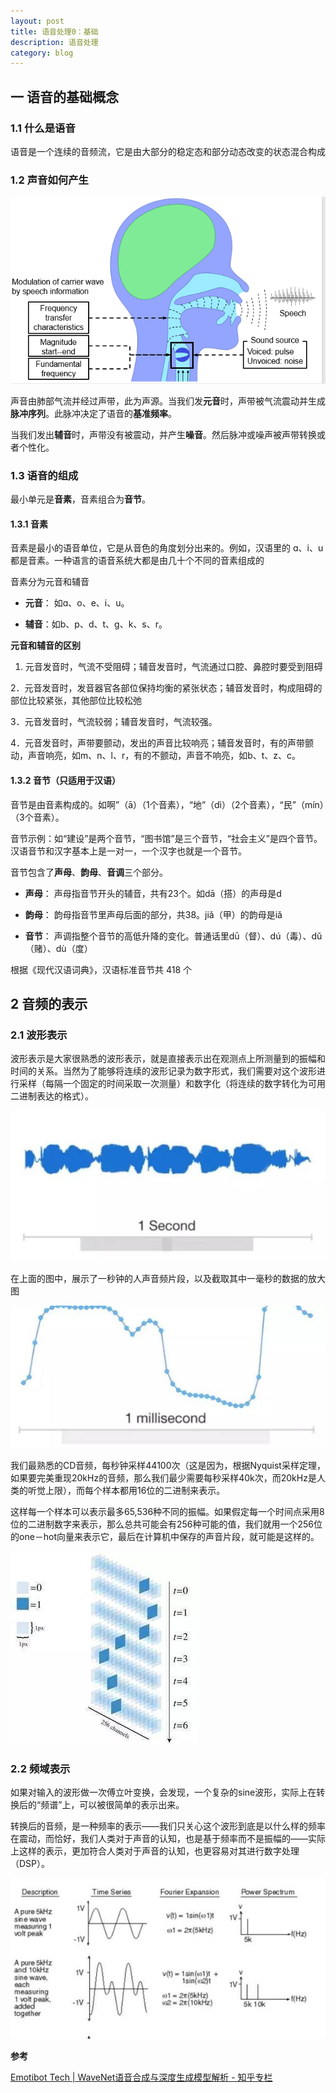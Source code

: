 ```yaml
---
layout: post
title: 语音处理0：基础
description: 语音处理
category: blog
---
```


## 一 语音的基础概念

### 1.1 什么是语音

语音是一个连续的音频流，它是由大部分的稳定态和部分动态改变的状态混合构成

### 1.2 声音如何产生

![声音产生](/images/blog/voice_produce.png)

声音由肺部气流并经过声带，此为声源。当我们发**元音**时，声带被气流震动并生成**脉冲序列**。此脉冲决定了语音的**基准频率**。

当我们发出**辅音**时，声带没有被震动，并产生**噪音**。然后脉冲或噪声被声带转换或者个性化。

### 1.3 语音的组成

最小单元是**音素**，音素组合为**音节**。

#### 1.3.1 音素

音素是最小的语音单位，它是从音色的角度划分出来的。例如，汉语里的 ɑ、i、u都是音素。一种语言的语音系统大都是由几十个不同的音素组成的

音素分为元音和辅音

+ **元音**： 如ɑ、o、e、i、u。

+ **辅音**：如b、p、d、t、ɡ、k、s、r。

**元音和辅音的区别**

1.  元音发音时，气流不受阻碍；辅音发音时，气流通过口腔、鼻腔时要受到阻碍

2．元音发音时，发音器官各部位保持均衡的紧张状态；辅音发音时，构成阻碍的部位比较紧张，其他部位比较松弛

3．元音发音时，气流较弱；辅音发音时，气流较强。

4．元音发音时，声带要颤动，发出的声音比较响亮；辅音发音时，有的声带颤动，声音响亮，如m、n、l、r，有的不颤动，声音不响亮，如b、t、z、c。


#### 1.3.2 音节（只适用于汉语）

音节是由音素构成的。如啊”（ā）（1个音素），“地”（dì）（2个音素），“民”（mín）（3个音素）。

音节示例：如“建设”是两个音节，“图书馆”是三个音节，“社会主义”是四个音节。汉语音节和汉字基本上是一对一，一个汉字也就是一个音节。

音节包含了**声母**、**韵母**、**音调**三个部分。

+ **声母**： 声母指音节开头的辅音，共有23个。如dā（搭）的声母是d

+ **韵母**： 韵母指音节里声母后面的部分，共38。jiǎ（甲）的韵母是iǎ

+ **音节**： 声调指整个音节的高低升降的变化。普通话里dū（督）、dú（毒）、dǔ（赌）、dù（度）

根据《现代汉语词典》，汉语标准音节共 418 个


## 2 音频的表示

### 2.1 波形表示

波形表示是大家很熟悉的波形表示，就是直接表示出在观测点上所测量到的振幅和时间的关系。当然为了能够将连续的波形记录为数字形式，我们需要对这个波形进行采样（每隔一个固定的时间采取一次测量）和数字化（将连续的数字转化为可用二进制表达的格式）。

![音频的波形表示](/images/blog/voice_wave_represtation.jpg)

在上面的图中，展示了一秒钟的人声音频片段，以及截取其中一毫秒的数据的放大图


![音频的波形表示](/images/blog/voice_wave_represtation1ms.jpg)

我们最熟悉的CD音频，每秒钟采样44100次（这是因为，根据Nyquist采样定理，如果要完美重现20kHz的音频，那么我们最少需要每秒采样40k次，而20kHz是人类的听觉上限），而每个样本都用16位的二进制来表示。

这样每一个样本可以表示最多65,536种不同的振幅。如果假定每一个时间点采用8位的二进制数字来表示，那么总共可能会有256种可能的值，我们就用一个256位的one－hot向量来表示它，最后在计算机中保存的声音片段，就可能是这样的。

![音频的波形表示](/images/blog/voice_wave_represtation_onehot.jpg)  

### 2.2 频域表示

如果对输入的波形做一次傅立叶变换，会发现，一个复杂的sine波形，实际上在转换后的“频谱”上，可以被很简单的表示出来。

转换后的音频，是一种频率的表示——我们只关心这个波形到底是以什么样的频率在震动，而恰好，我们人类对于声音的认知，也是基于频率而不是振幅的——实际上这样的表示，更加符合人类对于声音的认知，也更容易对其进行数字处理（DSP）。

![音频的傅里叶变换](/images/blog/voice_wave_represtation_fluir.jpg) 




**参考**

[Emotibot Tech | WaveNet语音合成与深度生成模型解析 - 知乎专栏](https://zhuanlan.zhihu.com/p/25784028)
